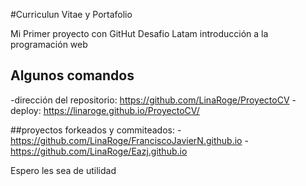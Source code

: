#Curriculun Vitae y Portafolio

<p>Mi Primer proyecto con GitHut Desafio Latam introducción a la programación web<p>

## Algunos comandos
-dirección del repositorio: https://github.com/LinaRoge/ProyectoCV
-deploy: https://linaroge.github.io/ProyectoCV/

##proyectos forkeados y commiteados:
-https://github.com/LinaRoge/FranciscoJavierN.github.io
-https://github.com/LinaRoge/Eazj.github.io
<p> Espero les sea de utilidad <p>
